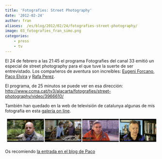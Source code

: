 ```yaml
---
title: 'Fotografies: Street Photography'
date: '2012-02-24'
author: fran
aliases:  /es/blog/2012/02/24/fotografies-street-photography/
image: 03_fotografies_fran_simo.png
categories:
    - press
    - tv
---
```


El 24 de febrero a las 21:45 el programa Fotografies del canal 33 emitió un especial de street photography para el que tuve la suerte de ser entrevistado. Los compañeros de aventura son increíbles: 
[Eugeni Forcano](http://www.eugeniforcano.info/), [Paco Elvira](http://pacoelvirafoto.blogspot.com.es/) y [Rafa Perez](http://elfotografoviajero.com/).

El programa, de 25 minutos se puede ver en esa dirección: http://www.ccma.cat/tv3/alacarta/fotografies/street-photography/video/3966610/

También han quedado en la web de televisión de catalunya algunas de mis fotografía en esta <a href="http://www.ccma.cat/tv3/Galeria-Fran-Simo/foto-galeria/19654/">galería on line</a>.

![fotografies_table.png](fotografies_table.png)

Os recomiendo [la entrada en el blog de Paco](http://pacoelvirafoto.blogspot.com.es/2012/02/la-street-photography-en-el-programa.html)